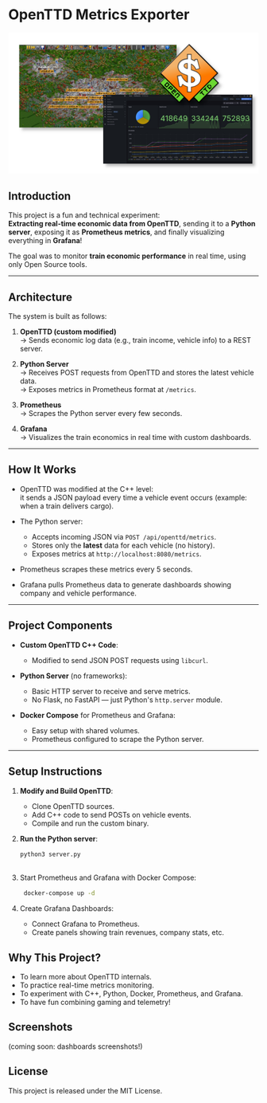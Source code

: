 # OpenTTD Metrics Exporter

![Header image](https://github.com/sanjeyac/openttd-grafana-telemetry/blob/main/docs/header.jpg?raw=true)

## Introduction

This project is a fun and technical experiment:  
**Extracting real-time economic data from OpenTTD**, sending it to a **Python server**, exposing it as **Prometheus metrics**, and finally visualizing everything in **Grafana**!

The goal was to monitor **train economic performance** in real time, using only Open Source tools.

---

## Architecture

The system is built as follows:

1. **OpenTTD (custom modified)**  
   → Sends economic log data (e.g., train income, vehicle info) to a REST server.

2. **Python Server**  
   → Receives POST requests from OpenTTD and stores the latest vehicle data.  
   → Exposes metrics in Prometheus format at `/metrics`.

3. **Prometheus**  
   → Scrapes the Python server every few seconds.

4. **Grafana**  
   → Visualizes the train economics in real time with custom dashboards.

---

## How It Works

- OpenTTD was modified at the C++ level:  
  it sends a JSON payload every time a vehicle event occurs (example: when a train delivers cargo).

- The Python server:
  - Accepts incoming JSON via `POST /api/openttd/metrics`.
  - Stores only the **latest** data for each vehicle (no history).
  - Exposes metrics at `http://localhost:8080/metrics`.

- Prometheus scrapes these metrics every 5 seconds.

- Grafana pulls Prometheus data to generate dashboards showing company and vehicle performance.

---

## Project Components

- **Custom OpenTTD C++ Code**:
  - Modified to send JSON POST requests using `libcurl`.

- **Python Server** (no frameworks):
  - Basic HTTP server to receive and serve metrics.
  - No Flask, no FastAPI — just Python's `http.server` module.

- **Docker Compose** for Prometheus and Grafana:
  - Easy setup with shared volumes.
  - Prometheus configured to scrape the Python server.

---

## Setup Instructions

1. **Modify and Build OpenTTD**:
   - Clone OpenTTD sources.
   - Add C++ code to send POSTs on vehicle events.
   - Compile and run the custom binary.

2. **Run the Python server**:
   ```bash
   python3 server.py
      
3. Start Prometheus and Grafana with Docker Compose:
   ```bash
    docker-compose up -d

4. Create Grafana Dashboards:
    - Connect Grafana to Prometheus.
    - Create panels showing train revenues, company stats, etc.
  
## Why This Project?
- To learn more about OpenTTD internals.
- To practice real-time metrics monitoring.
- To experiment with C++, Python, Docker, Prometheus, and Grafana.
- To have fun combining gaming and telemetry!


## Screenshots

(coming soon: dashboards screenshots!)

## License

This project is released under the MIT License.
